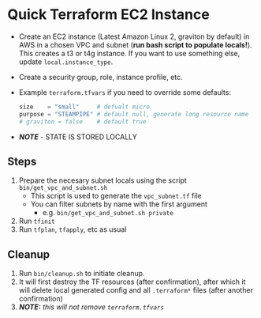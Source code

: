 # Quick Terraform EC2 Instance

- Create an EC2 instance (Latest Amazon Linux 2, graviton by default) in AWS in a chosen VPC and subnet (**run bash script to populate locals!**). This creates a t3 or t4g instance. If you want to use something else, update `local.instance_type`.

- Create a security group, role, instance profile, etc.

- Example `terraform.tfvars` if you need to override some defaults:
  ```py
  size    = "small"     # defualt micro
  purpose = "STEAMPIPE" # default null, generate long resource name
  # graviton = false    # default true
  ```

- ***NOTE*** - STATE IS STORED LOCALLY

##  Steps

1. Prepare the necesary subnet locals using the script `bin/get_vpc_and_subnet.sh`
    - This script is used to generate the `vpc_subnet.tf` file
    - You can filter subnets by name with the first argument
      - e.g. `bin/get_vpc_and_subnet.sh private`
2. Run `tfinit`
3. Run `tfplan`, `tfapply`, etc as usual 

## Cleanup

1. Run `bin/cleanup.sh` to initiate cleanup.
2. It will first destroy the TF resources (after confirmation), after which it will delete local generated config and all `.terraform*` files (after another confirmation)
3. ***NOTE:** this will not remove `terraform.tfvars`*
